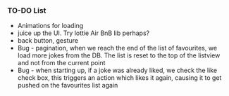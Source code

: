 ### TO-DO List
 - Animations for loading
 - juice up the UI. Try lottie Air BnB lib perhaps?
 - back button, gesture
 - Bug - pagination, when we reach the end of the list of favourites, we load more jokes from the DB. The list is reset to the top of the listview and not from the current point
 - Bug - when starting up, if a joke was already liked, we check the like check box, this triggers an action which likes it again, causing it to get pushed on the favourites list again
 